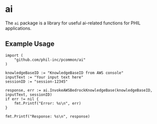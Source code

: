 # ai

The `ai` package is a library for useful ai-related functions for PHIL applications. 

## Example Usage

```
import (
    "github.com/phil-inc/pcommon/ai"
)

knowledgeBaseID := "KnowledgeBaseID from AWS console"
inputText := "Your input text here"
sessionID := "session-12345"

response, err := ai.InvokeAWSBedrockKnowledgeBase(knowledgeBaseID, inputText, sessionID)
if err != nil {
    fmt.Printf("Error: %s\n", err)
}

fmt.Printf("Response: %s\n", response)
```